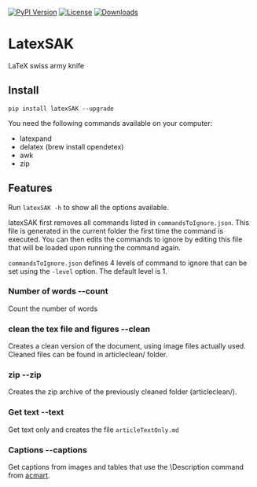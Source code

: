 [![PyPI Version](https://img.shields.io/pypi/v/latexSAK)](https://pypi.org/project/latexSAK/)
[![License](https://img.shields.io/github/license/casiez/latexSAK)](LICENSE)
[![Downloads](https://static.pepy.tech/badge/latexSAK)](https://pepy.tech/project/latexSAK)

# LatexSAK

LaTeX swiss army knife
## Install
```pip install latexSAK --upgrade```

You need the following commands available on your computer:
- latexpand
- delatex (brew install opendetex)
- awk
- zip 
## Features

Run ```latexSAK -h``` to show all the options available.

latexSAK first removes all commands listed in ```commandsToIgnore.json```. This file is generated in the current folder the first time the command is executed. You can then edits the commands to ignore by editing this file that will be loaded upon running the command again.

```commandsToIgnore.json``` defines 4 levels of command to ignore that can be set using the ```-level``` option. The default level is 1.
### Number of words --count
Count the number of words
### clean the tex file and figures --clean
Creates a clean version of the document, using image files actually used. Cleaned files can be found in articleclean/ folder.
### zip --zip
Creates the zip archive of the previously cleaned folder (articleclean/).
### Get text --text
Get text only and creates the file ```articleTextOnly.md```
### Captions --captions
Get captions from images and tables that use the \Description command from [acmart](https://www.ctan.org/pkg/acmart). 
